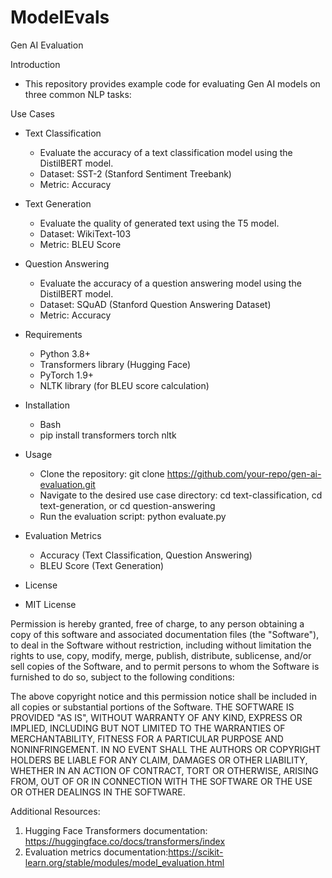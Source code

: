 # ModelEvals

Gen AI Evaluation

Introduction

  - This repository provides example code for evaluating Gen AI models on three common NLP tasks:

Use Cases
 
  - Text Classification
      - Evaluate the accuracy of a text classification model using the DistilBERT model.
      - Dataset: SST-2 (Stanford Sentiment Treebank)
      - Metric: Accuracy
  
  - Text Generation
      - Evaluate the quality of generated text using the T5 model.
      - Dataset: WikiText-103
      - Metric: BLEU Score
  
  - Question Answering
      - Evaluate the accuracy of a question answering model using the DistilBERT model.
      - Dataset: SQuAD (Stanford Question Answering Dataset)
      - Metric: Accuracy
  
  - Requirements
      - Python 3.8+
      - Transformers library (Hugging Face)
      - PyTorch 1.9+
      - NLTK library (for BLEU score calculation)
  
  - Installation
      - Bash
      - pip install transformers torch nltk
  
  - Usage
      - Clone the repository: git clone https://github.com/your-repo/gen-ai-evaluation.git
      - Navigate to the desired use case directory: cd text-classification, cd text-generation, or cd question-answering
      - Run the evaluation script: python evaluate.py
  
  - Evaluation Metrics
      - Accuracy (Text Classification, Question Answering)
      - BLEU Score (Text Generation)

- License

- MIT License

Permission is hereby granted, free of charge, to any person obtaining a copy of this software and associated documentation files (the "Software"), to deal in the Software without restriction, including without limitation the rights to use, copy, modify, merge, publish, distribute, sublicense, and/or sell copies of the Software, and to permit persons to whom the Software is furnished to do so, subject to the following conditions:

The above copyright notice and this permission notice shall be included in all copies or substantial portions of the Software.
THE SOFTWARE IS PROVIDED "AS IS", WITHOUT WARRANTY OF ANY KIND, EXPRESS OR IMPLIED, INCLUDING BUT NOT LIMITED TO THE WARRANTIES OF MERCHANTABILITY, FITNESS FOR A PARTICULAR PURPOSE AND NONINFRINGEMENT. IN NO EVENT SHALL THE AUTHORS OR COPYRIGHT HOLDERS BE LIABLE FOR ANY CLAIM, DAMAGES OR OTHER LIABILITY, WHETHER IN AN ACTION OF CONTRACT, TORT OR OTHERWISE, ARISING FROM, OUT OF OR IN CONNECTION WITH THE SOFTWARE OR THE USE OR OTHER DEALINGS IN THE SOFTWARE.

Additional Resources:
  1) Hugging Face Transformers documentation: https://huggingface.co/docs/transformers/index 
  2) Evaluation metrics documentation:https://scikit-learn.org/stable/modules/model_evaluation.html 
